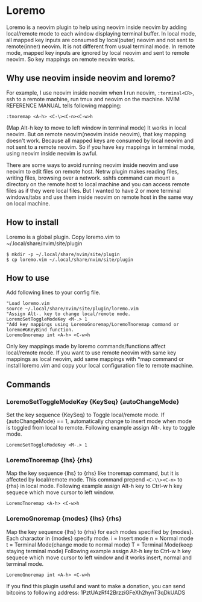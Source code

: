 # Loremo
Loremo is a neovim plugin to help using neovim inside neovim by adding local/remote mode to each window displaying terminal buffer.
In local mode, all mapped key inputs are consumed by local(outer) neovim and not sent to remote(inner) neovim.
It is not different from usual terminal mode.
In remote mode, mapped key inputs are ignored by local neovim and sent to remote neovim.
So key mappings on remote neovim works.

## Why use neovim inside neovim and loremo?
For example, I use neovim inside neovim when I run neovim, `:terminal<CR>`, ssh to a remote machine, run tmux and neovim on the machine.
NVIM REFERENCE MANUAL tells following mapping:
```viml
:tnoremap <A-h> <C-\><C-n><C-w>h
```
(Map Alt-h key to move to left window in terminal mode)
It works in local neovim.
But on remote neovim(neovim inside neovim), that key mapping doesn't work.
Because all mapped keys are consumed by local neovim and not sent to a remote neovim.
So if you have key mappings in terminal mode, using neovim inside neovim is awful.

There are some ways to avoid running neovim inside neovim and use neovim to edit files on remote host.
Netrw plugin makes reading files, writing files, browsing over a network.
sshfs command can mount a directory on the remote host to local machine and you can access remote files as if they were local files.
But I wanted to have 2 or more terminal windows/tabs and use them inside neovim on remote host in the same way on local machine.

## How to install
Loremo is a global plugin.
Copy loremo.vim to ~/.local/share/nvim/site/plugin
```console
$ mkdir -p ~/.local/share/nvim/site/plugin
$ cp loremo.vim ~/.local/share/nvim/site/plugin
```

## How to use
Add following lines to your config file.
```console
"Load loremo.vim
source ~/.local/share/nvim/site/plugin/loremo.vim
"Assign Alt-. key to change local/remote mode.
LoremoSetToggleModeKey <M-.> 1
"Add key mappings using LoremoGnoremap/LoremoTnoremap command or loremo#GKeyBind function.
LoremoGnoremap int <A-h> <C-w>h
```

Only key mappings made by loremo commands/functions affect local/remote mode.
If you want to use remote neovim with same key mappings as local neovim, add same mappings with *map command or install loremo.vim and copy your local configuration file to remote machine.

## Commands
### LoremoSetToggleModeKey {KeySeq} {autoChangeMode}
Set the key sequence {KeySeq} to Toggle local/remote mode.
If {autoChangeMode} == 1, automatically change to insert mode when mode is toggled from local to remote.
Following example assign Alt-. key to toggle mode.
```viml
LoremoSetToggleModeKey <M-.> 1
```

### LoremoTnoremap {lhs} {rhs}
Map the key sequence {lhs} to {rhs} like tnoremap command, but it is affected by local/remote mode.
This command prepend `<C-\\><C-n>` to {rhs} in local mode.
Following example assign Alt-h key to Ctrl-w h key sequece which move cursor to left window.
```viml
LoremoTnoremap <A-h> <C-w>h
```

### LoremoGnoremap {modes} {lhs} {rhs}
Map the key sequence {lhs} to {rhs} for each modes specified by {modes}.
Each charactor in {modes} specify mode.
i = Insert mode
n = Normal mode
t = Terminal Mode(change mode to normal mode)
T = Terminal Mode(keep staying terminal mode)
Following example assign Alt-h key to Ctrl-w h key sequece which move cursor to left window and it works insert, normal and terminal mode.
```viml
LoremoGnoremap int <A-h> <C-w>h
```

If you find this plugin useful and want to make a donation, you can send bitcoins to following address:
1PztUAzRf42BrzziGFeXh2hynT3qDkUADS
